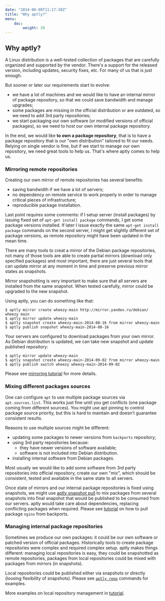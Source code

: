 ```yaml
---
date: "2014-08-08T11:17:38Z"
title: "Why aptly?"
menu:
    doc:
        weight: 20
---
```


Why aptly?
----------

A Linux distribution is a well-tested collection of packages that are carefully organized and
supported by the vendor. There's a support for the released version, including
updates, security fixes, etc. For many of us that is just enough.

But sooner or later our requirements start to evolve:

* we have a lot of machines and we would like to have an internal mirror
  of package repository, so that we could save bandwidth and manage
  upgrades;
* some packages are missing in the official distribution or are outdated,
  so we need to add 3rd party repositories;
* we start packaging our own software (or modified versions of official
  packages), so we need to host our own internal package repository.

In the end, we would like **to own a package repository**, that is to have
a package repository that is our "own distribution" tailored to fit our
needs. Relying on single vendor is fine, but if we start to manage our
own repository, we need great tools to help us. That's where aptly comes to help us.

### Mirroring remote repositories

Creating our own mirror of remote repositories has several benefits:

* saving bandwidth if we have a lot of servers;
* no dependency on remote service to work properly in order to manage
  critical pieces of infrastructure;
* reproducible package installation.

Last point requires some comments: if I setup server (install packages) by issuing
fixed set of `apt-get install package` commands, I get some package versions installed.
If later I issue exactly the same `apt-get install package` commands on the second
server, I might get slightly different set of package versions, as remote repository
might have been updated in the mean time.

There are many tools to creat a mirror of the Debian package repositories, not many of those tools
are able to create partial mirrors (download only specified packages) and most
important, there are just several tools that can update mirror at any moment in time and preserve previous
mirror states as snapshots.

Mirror snapshotting is very important to make sure that all servers are installed from the same
snapshot. When tested carefully, mirror could be upgraded to the new snapshot.

Using aptly, you can do something like that:

    $ aptly mirror create wheezy-main http://mirror.yandex.ru/debian/ wheezy main
    $ aptly mirror update wheezy-main
    $ aptly snapshot create wheezy-main-2014-08-16 from mirror wheezy-main
    $ aptly publish snapshot wheezy-main-2014-08-16

Your servers are configured to download packages from your own mirror.
As Debian distribution is updated, we can take new snapshot and update published repository:

    $ aptly mirror update wheezy-main
    $ aptly snapshot create wheezy-main-2014-09-02 from mirror wheezy-main
    $ aptly publish switch wheezy wheezy-main-2014-09-02

Please see [mirroring tutorial](/tutorial/mirror/) for more details.

### Mixing different packages sources

One can configure `apt` to use multiple package sources via `apt.sources.list`. This works just fine
until you get conflicts (one package coming from different sources). You might use apt pinning
to control package source priority, but this is hard to maintain and doesn't guarantee consistent
results.

Reasons to use multiple sources might be different:

* updating some packages to newer versions from `backports` repository;
* using 3rd party repositories because:
  * they have newer versions of software available;
  * software is not included into Debian distribution.
* installing internal software from Debian packages.

Most usually we would like to add some software from 3rd party repositories into official repository,
create our own "mix", which should be consistent, tested and available in the same state to all servers.

Once state of mirrors and our internal package repositories is fixed using snapshots, we might
use [aptly snapshot pull](/doc/aptly/snapshot/pull) to mix packages from several snapshots into final
snapshot that would be published to be consumed from our servers. aptly would take care about dependencies,
replacing conflicting packages when required. Please see [tutorial](/tutorial/pull/) on how to pull
package `nginx` from backports.

### Managing internal package repositories

Sometimes we produce our own packages: it could be our own software or patched version of official
packages. Historically tools to create package repositories were complex and required complex
setup. aptly makes things different: managing local repositories is easy, they could be
snapshotted as remote repositories, packages from local repositories could be mixed with packages
from mirrors (in snapshots).

Local repositories could be published either via snapshots or directly (loosing flexibility of
snapshots). Please see [`aptly repo`](/doc/aptly/repo/) commands for examples.

More examples on local repository management in [tutorial](/tutorial/repo/).


